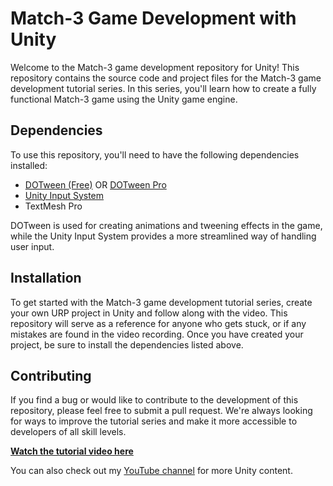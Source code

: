 # Match-3 Game Development with Unity

Welcome to the Match-3 game development repository for Unity! This repository contains the source code and project files for the Match-3 game development tutorial series. In this series, you'll learn how to create a fully functional Match-3 game using the Unity game engine.

## Dependencies

To use this repository, you'll need to have the following dependencies installed:

- [DOTween (Free)](https://assetstore.unity.com/packages/tools/animation/dotween-hotween-v2-27676) OR [DOTween Pro](https://assetstore.unity.com/packages/tools/visual-scripting/dotween-pro-32416?aid=1101lw3sv)
- [Unity Input System](https://www.youtube.com/watch?v=wjJa6oYNg4Y)
- TextMesh Pro

DOTween is used for creating animations and tweening effects in the game, while the Unity Input System provides a more streamlined way of handling user input.

## Installation

To get started with the Match-3 game development tutorial series, create your own URP project in Unity and follow along with the video. This repository will serve as a reference for anyone who gets stuck, or if any mistakes are found in the video recording. Once you have created your project, be sure to install the dependencies listed above.

## Contributing

If you find a bug or would like to contribute to the development of this repository, please feel free to submit a pull request. We're always looking for ways to improve the tutorial series and make it more accessible to developers of all skill levels.

[**Watch the tutorial video here**](https://youtu.be/ErHEZ5YGQ5M)

You can also check out my [YouTube channel](https://www.youtube.com/@git-amend?sub_confirmation=1) for more Unity content.
